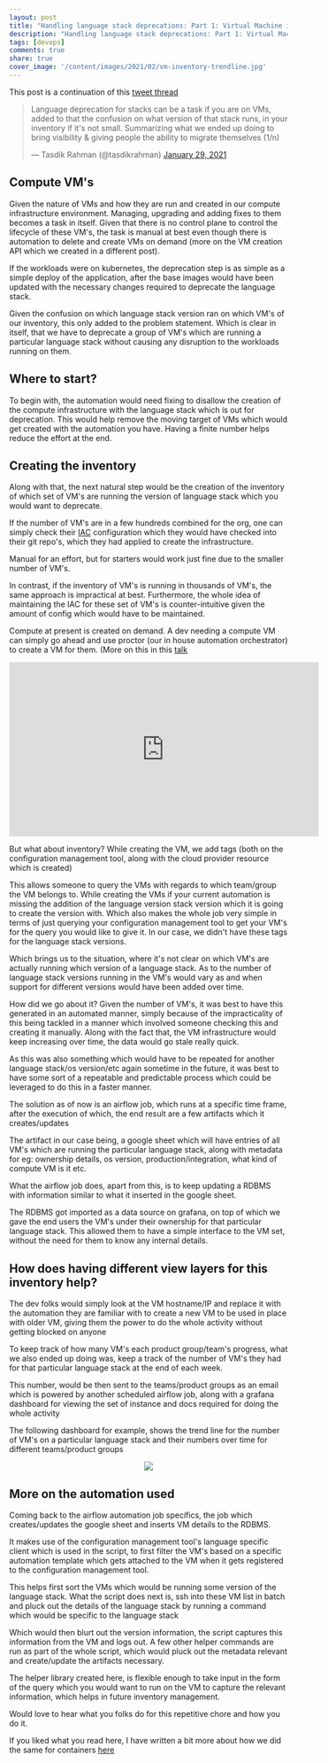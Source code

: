 ```yaml
---
layout: post
title: "Handling language stack deprecations: Part 1: Virtual Machine infrastructure"
description: "Handling language stack deprecations: Part 1: Virtual Machine infrastructure"
tags: [devops]
comments: true
share: true
cover_image: '/content/images/2021/02/vm-inventory-trendline.jpg'
---
```


This post is a continuation of this [tweet thread](https://twitter.com/tasdikrahman/status/1355129674192490498?s=20)

<blockquote class="twitter-tweet"><p lang="en" dir="ltr">Language deprecation for stacks can be a task if you are on VMs, added to that the confusion on what version of that stack runs, in your inventory if it&#39;s not small. Summarizing what we ended up doing to bring visibility &amp; giving people the ability to migrate themselves (1/n)</p>&mdash; Tasdik Rahman (@tasdikrahman) <a href="https://twitter.com/tasdikrahman/status/1355129674192490498?ref_src=twsrc%5Etfw">January 29, 2021</a></blockquote> <script async src="https://platform.twitter.com/widgets.js" charset="utf-8"></script>

## Compute VM's

Given the nature of VMs and how they are run and created in our compute infrastructure environment. Managing, upgrading and adding fixes to them becomes a task in itself. Given that there is no control plane to control the lifecycle of these VM's, the task is manual at best even though there is automation to delete and create VMs on demand (more on the VM creation API which we created in a different post).

If the workloads were on kubernetes, the deprecation step is as simple as a simple deploy of the application, after the base images would have been updated with the necessary changes required to deprecate the language stack.

Given the confusion on which language stack version ran on which VM's of our inventory, this only added to the problem statement. Which is clear in itself, that we have to deprecate a group of VM's which are running a particular language stack without causing any disruption to the workloads running on them.

## Where to start?

To begin with, the automation would need fixing to disallow the creation of the compute infrastructure with the language stack which is out for deprecation. This would help remove the moving target of VMs which would get created with the automation you have. Having a finite number helps reduce the effort at the end.

## Creating the inventory

Along with that, the next natural step would be the creation of the inventory of which set of VM's are running the version of language stack which you would want to deprecate.

If the number of VM's are in a few hundreds combined for the org, one can simply check their [IAC](https://en.wikipedia.org/wiki/Infrastructure_as_code) configuration which they would have checked into their git repo's, which they had applied to create the infrastructure.

Manual for an effort, but for starters would work just fine due to the smaller number of VM's.

In contrast, if the inventory of VM's is running in thousands of VM's, the same approach is impractical at best. Furthermore, the whole idea of maintaining the IAC for these set of VM's is counter-intuitive given the amount of config which would have to be maintained.

Compute at present is created on demand. A dev needing a compute VM can simply go ahead and use proctor (our in house automation orchestrator) to create a VM for them. (More on this in this [talk](https://www.youtube.com/watch?v=mE1JZKMhnNs)

<iframe width="560" height="315" src="https://www.youtube.com/embed/mE1JZKMhnNs" frameborder="0" allow="accelerometer; autoplay; clipboard-write; encrypted-media; gyroscope; picture-in-picture" allowfullscreen></iframe>

But what about inventory? While creating the VM, we add tags (both on the configuration management tool, along with the cloud provider resource which is created)

This allows someone to query the VMs with regards to which team/group the VM belongs to. While creating the VMs if your current automation is missing the addition of the language version stack version which it is going to create the version with. Which also makes the whole job very simple in terms of just querying your configuration management tool to get your VM's for the query you would like to give it. In our case, we didn't have these tags for the language stack versions.

Which brings us to the situation, where it's not clear on which VM's are actually running which version of a language stack. As to the number of language stack versions running in the VM's would vary as and when support for different versions would have been added over time.

How did we go about it? Given the number of VM's, it was best to have this generated in an automated manner, simply because of the impracticality of this being tackled in a manner which involved someone checking this and creating it manually. Along with the fact that, the VM infrastructure would keep increasing over time, the data would go stale really quick.

As this was also something which would have to be repeated for another language stack/os version/etc again sometime in the future, it was best to have some sort of a repeatable and predictable process which could be leveraged to do this in a faster manner.

The solution as of now is an airflow job, which runs at a specific time frame, after the execution of which, the end result are a few artifacts which it creates/updates

The artifact in our case being, a google sheet which will have entries of all VM's which are running the particular language stack, along with metadata for eg: ownership details, os version, production/integration, what kind of compute VM is it etc.

What the airflow job does, apart from this, is to keep updating a RDBMS with information similar to what it inserted in the google sheet.

The RDBMS got imported as a data source on grafana, on top of which we gave the end users the VM's under their ownership for that particular language stack. This allowed them to have a simple interface to the VM set, without the need for them to know any internal details.

## How does having different view layers for this inventory help?

The dev folks would simply look at the VM hostname/IP and replace it with the automation they are familiar with to create a new VM to be used in place with older VM, giving them the power to do the whole activity without getting blocked on anyone

To keep track of how many VM's each product group/team's progress, what we also ended up doing was, keep a track of the number of VM's they had for that particular language stack at the end of each week.

This number, would be then sent to the teams/product groups as an email which is powered by another scheduled airflow job, along with a grafana dashboard for viewing the set of instance and docs required for doing the whole activity

The following dashboard for example, shows the trend line for the number of VM's on a particular language stack and their numbers over time for different teams/product groups

<center><img src="/content/images/2021/02/vm-inventory-trendline.jpg"></center>

## More on the automation used

Coming back to the airflow automation job specifics, the job which creates/updates the google sheet and inserts VM details to the RDBMS.

It makes use of the configuration management tool's language specific client which is used in the script, to first filter the VM's based on a specific automation template which gets attached to the VM when it gets registered to the configuration management tool.

This helps first sort the VMs which would be running some version of the language stack. What the script does next is, ssh into these VM list in batch and pluck out the details of the language stack by running a command which would be specific to the language stack

Which would then blurt out the version information, the script captures this information from the VM and logs out. A few other helper commands are run as part of the whole script, which would pluck out the metadata relevant and create/update the artifacts necessary.

The helper library created here, is flexible enough to take input in the form of the query which you would want to run on the VM to capture the relevant information, which helps in future inventory management.

Would love to hear what you folks do for this repetitive chore and how you do it.

If you liked what you read here, I have written a bit more about how we did the same for containers [here](https://tasdikrahman.me/2021/02/02/handling-language-stack-deprecations-part-1-virtual-machine-infrastructure/)
